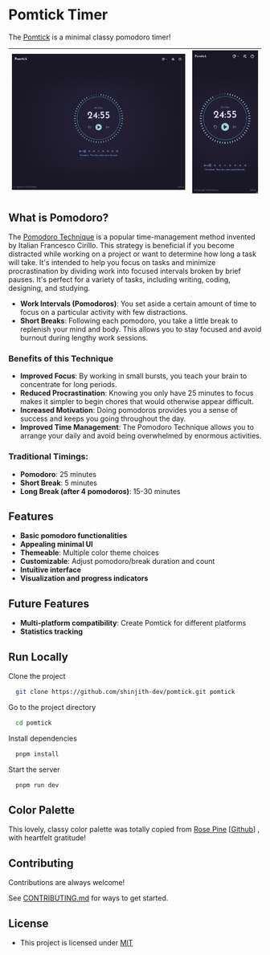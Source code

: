 # Pomtick Timer

The [Pomtick](https://pomtick.pages.dev) is a minimal classy pomodoro timer!

          

![Desktop screenshot](.github/assets/images/ss-desk.png) | ![Mobile screenshot](.github/assets/images/ss-mobile.png)
:------:|:------:

## What is Pomodoro?

The [Pomodoro Technique](https://en.wikipedia.org/wiki/Pomodoro_Technique) is a popular time-management method invented by Italian Francesco Cirillo. This strategy is beneficial if you become distracted while working on a project or want to determine how long a task will take. It's intended to help you focus on tasks and minimize procrastination by dividing work into focused intervals broken by brief pauses. It's perfect for a variety of tasks, including writing, coding, designing, and studying.

- **Work Intervals (Pomodoros)**: You set aside a certain amount of time to focus on a particular activity with few distractions.
- **Short Breaks**: Following each pomodoro, you take a little break to replenish your mind and body. This allows you to stay focused and avoid burnout during lengthy work sessions.

### Benefits of this Technique
- **Improved Focus**: By working in small bursts, you teach your brain to concentrate for long periods.
- **Reduced Procrastination**: Knowing you only have 25 minutes to focus makes it simpler to begin chores that would otherwise appear difficult.
- **Increased Motivation**: Doing pomodoros provides you a sense of success and keeps you going throughout the day.
- **Improved Time Management**: The Pomodoro Technique allows you to arrange your daily and avoid being overwhelmed by enormous activities.

### Traditional Timings:
- **Pomodoro**: 25 minutes
- **Short Break**: 5 minutes
- **Long Break (after 4 pomodoros)**: 15-30 minutes


## Features

- **Basic pomodoro functionalities**
- **Appealing minimal UI**
- **Themeable**: Multiple color theme choices 
- **Customizable**: Adjust pomodoro/break duration and count 
- **Intuitive interface**
- **Visualization and progress indicators**


## Future Features 

- **Multi-platform compatibility**: Create Pomtick for different platforms
- **Statistics tracking** 


## Run Locally

Clone the project

```bash
  git clone https://github.com/shinjith-dev/pomtick.git pomtick
```

Go to the project directory

```bash
  cd pomtick
```

Install dependencies

```bash
  pnpm install
```

Start the server

```bash
  pnpm run dev
```

## Color Palette

This lovely, classy color palette was totally copied from [Rose Pine](https://rosepinetheme.com) [[Github](https://github.com/rose-pine)] , with heartfelt gratitude!



## Contributing

Contributions are always welcome!

See [CONTRIBUTING.md](https://github.com/shinjith-dev/pomtick-web/blob/main/.github/CONTRIBUTING.md) for ways to get started.


## License

- This project is licensed under [MIT](https://choosealicense.com/licenses/mit/)

